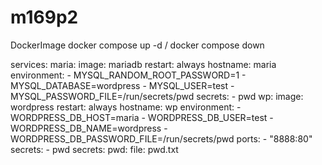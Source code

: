 # m169p2
DockerImage
  docker compose up -d / docker compose down

services:
  maria:
    image: mariadb
    restart: always
    hostname: maria
    environment:
      - MYSQL_RANDOM_ROOT_PASSWORD=1
      - MYSQL_DATABASE=wordpress
      - MYSQL_USER=test
      - MYSQL_PASSWORD_FILE=/run/secrets/pwd
    secrets:
      - pwd
  wp:
    image: wordpress
    restart: always
    hostname: wp
    environment:
      - WORDPRESS_DB_HOST=maria
      - WORDPRESS_DB_USER=test
      - WORDPRESS_DB_NAME=wordpress
      - WORDPRESS_DB_PASSWORD_FILE=/run/secrets/pwd
    ports:
      - "8888:80"
    secrets:
      - pwd
secrets:
  pwd:
    file: pwd.txt
